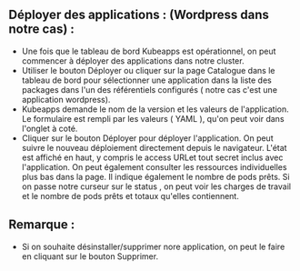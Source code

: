 ## Déployer des applications : (Wordpress dans notre cas) : 
- Une fois que le tableau de bord Kubeapps est opérationnel, on peut commencer à déployer des applications dans notre cluster.
- Utiliser le bouton Déployer ou cliquer sur la page Catalogue dans le tableau de bord pour sélectionner une application dans la liste des packages dans l'un des référentiels configurés ( notre cas c'est une application wordpress).
- Kubeapps demande le nom de la version et les valeurs de l'application. Le formulaire est rempli par les valeurs ( YAML ), qu'on peut voir dans l'onglet à coté.
- Cliquer sur le bouton Déployer pour déployer l'application. On peut suivre le nouveau déploiement directement depuis le navigateur. L'état est affiché en haut, y compris le access URLet tout secret inclus avec l'application. On peut également consulter les ressources individuelles plus bas dans la page. Il indique également le nombre de pods prêts. Si on  passe notre curseur sur le status , on peut voir les charges de travail et le nombre de pods prêts et totaux qu'elles contiennent.

## Remarque : 
- Si on souhaite désinstaller/supprimer nore application, on peut le faire en cliquant sur le bouton Supprimer.
